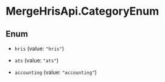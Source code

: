 # MergeHrisApi.CategoryEnum

## Enum


* `hris` (value: `"hris"`)

* `ats` (value: `"ats"`)

* `accounting` (value: `"accounting"`)



